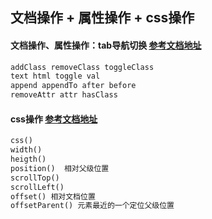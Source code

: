 ## 文档操作 + 属性操作 + css操作 
#### 文档操作、属性操作：tab导航切换  [参考文档地址](http://www.w3school.com.cn/jquery/jquery_ref_manipulation.asp) 
````html
addClass removeClass toggleClass 
text html toggle val 
append appendTo after before 
removeAttr attr hasClass
````
#### css操作  [参考文档地址](http://www.w3school.com.cn/jquery/jquery_ref_css.asp)
````html
css() 
width() 
heigth()
position()  相对父级位置
scrollTop() 
scrollLeft()
offset() 相对文档位置
offsetParent() 元素最近的一个定位父级位置
````
